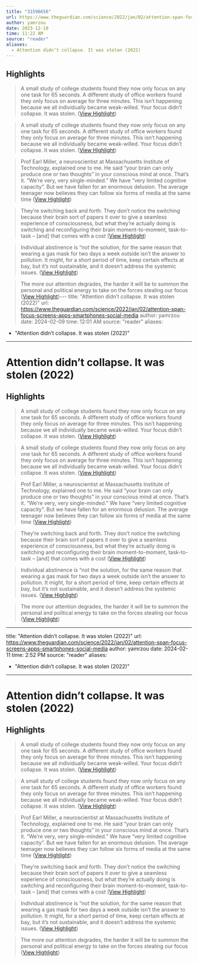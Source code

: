 ```yaml
---
title: "31596656"
url: https://www.theguardian.com/science/2022/jan/02/attention-span-focus-screens-apps-smartphones-social-media
author: yamrzou
date: 2023-12-10
time: 11:22 AM
source: "reader"
aliases:
  - Attention didn’t collapse. It was stolen (2022)
---
```

## Highlights
> A small study of college students found they now only focus on any one task for 65 seconds. A different study of office workers found they only focus on average for three minutes. This isn’t happening because we all individually became weak-willed. Your focus didn’t collapse. It was stolen. ([View Highlight](https://read.readwise.io/read/01h8tzcsea8kyfaepkrve433fz))

> A small study of college students found they now only focus on any one task for 65 seconds. A different study of office workers found they only focus on average for three minutes. This isn’t happening because we all individually became weak-willed. Your focus didn’t collapse. It was stolen. ([View Highlight](https://read.readwise.io/read/01h8tzd07fgwczcg76k89afd7m))

> Prof Earl Miller, a neuroscientist at Massachusetts Institute of Technology, explained one to me. He said “your brain can only produce one or two thoughts” in your conscious mind at once. That’s it. “We’re very, very single-minded.” We have “very limited cognitive capacity”. But we have fallen for an enormous delusion. The average teenager now believes they can follow six forms of media at the same time ([View Highlight](https://read.readwise.io/read/01h8tzg6ezm726mjex9d9ypfqr))

> They’re switching back and forth. They don’t notice the switching because their brain sort of papers it over to give a seamless experience of consciousness, but what they’re actually doing is switching and reconfiguring their brain moment-to-moment, task-to-task – [and] that comes with a cost ([View Highlight](https://read.readwise.io/read/01h8tzgscct9kw79mv6xy9khcp))

> Individual abstinence is “not the solution, for the same reason that wearing a gas mask for two days a week outside isn’t the answer to pollution. It might, for a short period of time, keep certain effects at bay, but it’s not sustainable, and it doesn’t address the systemic issues. ([View Highlight](https://read.readwise.io/read/01h8tzrxzvsa1wgenc9vj7eheg))

> The more our attention degrades, the harder it will be to summon the personal and political energy to take on the forces stealing our focus ([View Highlight](https://read.readwise.io/read/01h8v000v5ewmqxwnz5x8y5nv0))---
title: "Attention didn’t collapse. It was stolen (2022)"
url: https://www.theguardian.com/science/2022/jan/02/attention-span-focus-screens-apps-smartphones-social-media
author: yamrzou
date: 2024-02-09
time: 12:01 AM
source: "reader"
aliases:
  - "Attention didn’t collapse. It was stolen (2022)"
---
# Attention didn’t collapse. It was stolen (2022)

## Highlights
> A small study of college students found they now only focus on any one task for 65 seconds. A different study of office workers found they only focus on average for three minutes. This isn’t happening because we all individually became weak-willed. Your focus didn’t collapse. It was stolen. ([View Highlight](https://read.readwise.io/read/01h8tzcsea8kyfaepkrve433fz))

> A small study of college students found they now only focus on any one task for 65 seconds. A different study of office workers found they only focus on average for three minutes. This isn’t happening because we all individually became weak-willed. Your focus didn’t collapse. It was stolen. ([View Highlight](https://read.readwise.io/read/01h8tzd07fgwczcg76k89afd7m))

> Prof Earl Miller, a neuroscientist at Massachusetts Institute of Technology, explained one to me. He said “your brain can only produce one or two thoughts” in your conscious mind at once. That’s it. “We’re very, very single-minded.” We have “very limited cognitive capacity”. But we have fallen for an enormous delusion. The average teenager now believes they can follow six forms of media at the same time ([View Highlight](https://read.readwise.io/read/01h8tzg6ezm726mjex9d9ypfqr))

> They’re switching back and forth. They don’t notice the switching because their brain sort of papers it over to give a seamless experience of consciousness, but what they’re actually doing is switching and reconfiguring their brain moment-to-moment, task-to-task – [and] that comes with a cost ([View Highlight](https://read.readwise.io/read/01h8tzgscct9kw79mv6xy9khcp))

> Individual abstinence is “not the solution, for the same reason that wearing a gas mask for two days a week outside isn’t the answer to pollution. It might, for a short period of time, keep certain effects at bay, but it’s not sustainable, and it doesn’t address the systemic issues. ([View Highlight](https://read.readwise.io/read/01h8tzrxzvsa1wgenc9vj7eheg))

> The more our attention degrades, the harder it will be to summon the personal and political energy to take on the forces stealing our focus ([View Highlight](https://read.readwise.io/read/01h8v000v5ewmqxwnz5x8y5nv0))

---
title: "Attention didn’t collapse. It was stolen (2022)"
url: https://www.theguardian.com/science/2022/jan/02/attention-span-focus-screens-apps-smartphones-social-media
author: yamrzou
date: 2024-02-11
time: 2:52 PM
source: "reader"
aliases:
  - "Attention didn’t collapse. It was stolen (2022)"
---
# Attention didn’t collapse. It was stolen (2022)

## Highlights
> A small study of college students found they now only focus on any one task for 65 seconds. A different study of office workers found they only focus on average for three minutes. This isn’t happening because we all individually became weak-willed. Your focus didn’t collapse. It was stolen. ([View Highlight](https://read.readwise.io/read/01h8tzcsea8kyfaepkrve433fz))

> A small study of college students found they now only focus on any one task for 65 seconds. A different study of office workers found they only focus on average for three minutes. This isn’t happening because we all individually became weak-willed. Your focus didn’t collapse. It was stolen. ([View Highlight](https://read.readwise.io/read/01h8tzd07fgwczcg76k89afd7m))

> Prof Earl Miller, a neuroscientist at Massachusetts Institute of Technology, explained one to me. He said “your brain can only produce one or two thoughts” in your conscious mind at once. That’s it. “We’re very, very single-minded.” We have “very limited cognitive capacity”. But we have fallen for an enormous delusion. The average teenager now believes they can follow six forms of media at the same time ([View Highlight](https://read.readwise.io/read/01h8tzg6ezm726mjex9d9ypfqr))

> They’re switching back and forth. They don’t notice the switching because their brain sort of papers it over to give a seamless experience of consciousness, but what they’re actually doing is switching and reconfiguring their brain moment-to-moment, task-to-task – [and] that comes with a cost ([View Highlight](https://read.readwise.io/read/01h8tzgscct9kw79mv6xy9khcp))

> Individual abstinence is “not the solution, for the same reason that wearing a gas mask for two days a week outside isn’t the answer to pollution. It might, for a short period of time, keep certain effects at bay, but it’s not sustainable, and it doesn’t address the systemic issues. ([View Highlight](https://read.readwise.io/read/01h8tzrxzvsa1wgenc9vj7eheg))

> The more our attention degrades, the harder it will be to summon the personal and political energy to take on the forces stealing our focus ([View Highlight](https://read.readwise.io/read/01h8v000v5ewmqxwnz5x8y5nv0))

